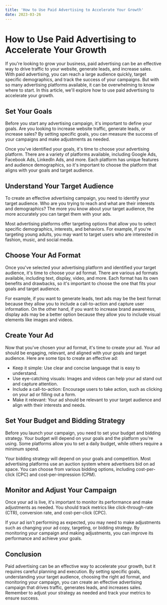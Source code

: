 ```yaml
---
title: 'How to Use Paid Advertising to Accelerate Your Growth'
date: 2023-03-26
---
```


# How to Use Paid Advertising to Accelerate Your Growth

If you're looking to grow your business, paid advertising can be an effective way to drive traffic to your website, generate leads, and increase sales. With paid advertising, you can reach a large audience quickly, target specific demographics, and track the success of your campaigns. But with so many advertising platforms available, it can be overwhelming to know where to start. In this article, we'll explore how to use paid advertising to accelerate your growth.

## Set Your Goals

Before you start any advertising campaign, it's important to define your goals. Are you looking to increase website traffic, generate leads, or increase sales? By setting specific goals, you can measure the success of your campaigns and make adjustments as needed. 

Once you’ve identified your goals, it's time to choose your advertising platform. There are a variety of platforms available, including Google Ads, Facebook Ads, LinkedIn Ads, and more. Each platform has unique features and audience demographics, so it's important to choose the platform that aligns with your goals and target audience.

## Understand Your Target Audience

To create an effective advertising campaign, you need to identify your target audience. Who are you trying to reach and what are their interests and demographics? The more you know about your target audience, the more accurately you can target them with your ads. 

Most advertising platforms offer targeting options that allow you to select specific demographics, interests, and behaviors. For example, if you're targeting young adults, you may want to target users who are interested in fashion, music, and social media.

## Choose Your Ad Format

Once you've selected your advertising platform and identified your target audience, it's time to choose your ad format. There are various ad formats available, including text, display, video, and more. Each format has its own benefits and drawbacks, so it's important to choose the one that fits your goals and target audience.

For example, if you want to generate leads, text ads may be the best format because they allow you to include a call-to-action and capture user information. On the other hand, if you want to increase brand awareness, display ads may be a better option because they allow you to include visual elements like images and videos.

## Create Your Ad

Now that you've chosen your ad format, it's time to create your ad. Your ad should be engaging, relevant, and aligned with your goals and target audience. Here are some tips to create an effective ad:

- Keep it simple: Use clear and concise language that is easy to understand.
- Use eye-catching visuals: Images and videos can help your ad stand out and capture attention.
- Include a call-to-action: Encourage users to take action, such as clicking on your ad or filling out a form.
- Make it relevant: Your ad should be relevant to your target audience and align with their interests and needs.

## Set Your Budget and Bidding Strategy

Before you launch your campaign, you need to set your budget and bidding strategy. Your budget will depend on your goals and the platform you're using. Some platforms allow you to set a daily budget, while others require a minimum spend.

Your bidding strategy will depend on your goals and competition. Most advertising platforms use an auction system where advertisers bid on ad space. You can choose from various bidding options, including cost-per-click (CPC) and cost-per-impression (CPM). 

## Monitor and Adjust Your Campaign

Once your ad is live, it's important to monitor its performance and make adjustments as needed. You should track metrics like click-through-rate (CTR), conversion rate, and cost-per-click (CPC). 

If your ad isn't performing as expected, you may need to make adjustments such as changing your ad copy, targeting, or bidding strategy. By monitoring your campaign and making adjustments, you can improve its performance and achieve your goals.

## Conclusion

Paid advertising can be an effective way to accelerate your growth, but it requires careful planning and execution. By setting specific goals, understanding your target audience, choosing the right ad format, and monitoring your campaign, you can create an effective advertising campaign that drives traffic, generates leads, and increases sales. Remember to adjust your strategy as needed and track your metrics to ensure success.
